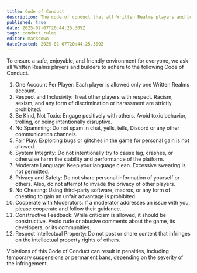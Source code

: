 ```yaml
---
title: Code of Conduct
description: The code of conduct that all Written Realms players and builders are expected to follow.
published: true
date: 2025-02-07T20:44:25.309Z
tags: conduct rules
editor: markdown
dateCreated: 2025-02-07T20:44:25.309Z
---
```


To ensure a safe, enjoyable, and friendly environment for everyone, we ask all Written Realms players and builders to adhere to the following Code of Conduct.

1. One Account Per Player: Each player is allowed only one Written Realms account.
2. Respect and Inclusivity: Treat other players with respect. Racism, sexism, and any form of discrimination or harassment are strictly prohibited.
3. Be Kind, Not Toxic: Engage positively with others. Avoid toxic behavior, trolling, or being intentionally disruptive.
4. No Spamming: Do not spam in chat, yells, tells, Discord or any other communication channels.
5. Fair Play: Exploiting bugs or glitches in the game for personal gain is not allowed.
6. System Integrity: Do not intentionally try to cause lag, crashes, or otherwise harm the stability and performance of the platform.
7. Moderate Language: Keep your language clean. Excessive swearing is not permitted.
8. Privacy and Safety: Do not share personal information of yourself or others. Also, do not attempt to invade the privacy of other players.
9. No Cheating: Using third-party software, macros, or any form of cheating to gain an unfair advantage is prohibited.
10. Cooperate with Moderators: If a moderator addresses an issue with you, please cooperate and follow their guidance.
11. Constructive Feedback: While criticism is allowed, it should be constructive. Avoid rude or abusive comments about the game, its developers, or its communities.
12. Respect Intellectual Property: Do not post or share content that infringes on the intellectual property rights of others.

Violations of this Code of Conduct can result in penalties, including temporary suspensions or permanent bans, depending on the severity of the infringement.